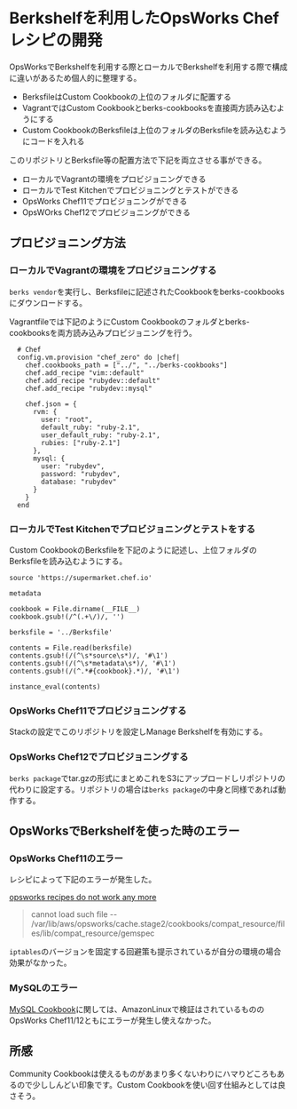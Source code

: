 # Berkshelfを利用したOpsWorks Chefレシピの開発

OpsWorksでBerkshelfを利用する際とローカルでBerkshelfを利用する際で構成に違いがあるため個人的に整理する。

* BerksfileはCustom Cookbookの上位のフォルダに配置する
* VagrantではCustom Cookbookとberks-cookbooksを直接両方読み込むようにする
* Custom CookbookのBerksfileは上位のフォルダのBerksfileを読み込むようにコードを入れる

このリポジトリとBerksfile等の配置方法で下記を両立させる事ができる。

* ローカルでVagrantの環境をプロビジョニングできる
* ローカルでTest Kitchenでプロビジョニングとテストができる
* OpsWorks Chef11でプロビジョニングができる
* OpsWOrks Chef12でプロビジョニングができる

## プロビジョニング方法

### ローカルでVagrantの環境をプロビジョニングする

`berks vendor`を実行し、Berksfileに記述されたCookbookをberks-cookbooksにダウンロードする。

Vagrantfileでは下記のようにCustom Cookbookのフォルダとberks-cookbooksを両方読み込みプロビジョニングを行う。

```
  # Chef
  config.vm.provision "chef_zero" do |chef|
    chef.cookbooks_path = ["../", "../berks-cookbooks"]
    chef.add_recipe "vim::default"
    chef.add_recipe "rubydev::default"
    chef.add_recipe "rubydev::mysql"

    chef.json = {
      rvm: {
        user: "root",
        default_ruby: "ruby-2.1",
        user_default_ruby: "ruby-2.1",
        rubies: ["ruby-2.1"]
      },
      mysql: {
        user: "rubydev",
        password: "rubydev",
        database: "rubydev"
      }
    }
  end
```

### ローカルでTest Kitchenでプロビジョニングとテストをする

Custom CookbookのBerksfileを下記のように記述し、上位フォルダのBerksfileを読み込むようにする。

```
source 'https://supermarket.chef.io'

metadata

cookbook = File.dirname(__FILE__)
cookbook.gsub!(/^(.+\/)/, '')

berksfile = '../Berksfile'

contents = File.read(berksfile)
contents.gsub!(/(^\s*source\s*)/, '#\1')
contents.gsub!(/(^\s*metadata\s*)/, '#\1')
contents.gsub!(/(^.*#{cookbook}.*)/, '#\1')

instance_eval(contents)
```

### OpsWorks Chef11でプロビジョニングする

Stackの設定でこのリポジトリを設定しManage Berkshelfを有効にする。

### OpsWorks Chef12でプロビジョニングする

`berks package`でtar.gzの形式にまとめこれをS3にアップロードしリポジトリの代わりに設定する。リポジトリの場合は`berks package`の中身と同様であれば動作する。

## OpsWorksでBerkshelfを使った時のエラー

### OpsWorks Chef11のエラー

レシピによって下記のエラーが発生した。

[opsworks recipes do not work any more](https://forums.aws.amazon.com/thread.jspa?threadID=228072)

>  cannot load such file -- /var/lib/aws/opsworks/cache.stage2/cookbooks/compat_resource/files/lib/compat_resource/gemspec

`iptables`のバージョンを固定する回避策も提示されているが自分の環境の場合効果がなかった。

### MySQLのエラー

[MySQL Cookbook](https://supermarket.chef.io/cookbooks/mysql)に関しては、AmazonLinuxで検証はされているもののOpsWorks Chef11/12ともにエラーが発生し使えなかった。

## 所感

Community Cookbookは使えるものがあまり多くないわりにハマりどころもあるので少ししんどい印象です。Custom Cookbookを使い回す仕組みとしては良さそう。
